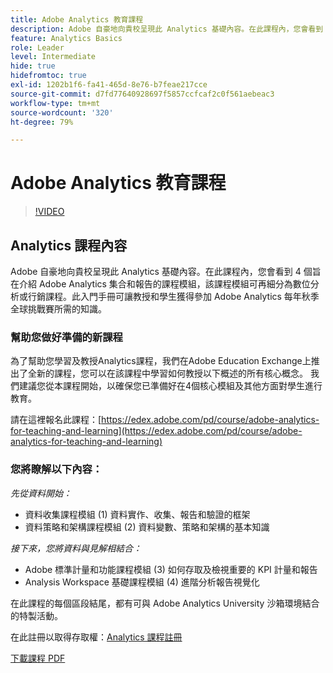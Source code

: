 ```yaml
---
title: Adobe Analytics 教育課程
description: Adobe 自豪地向貴校呈現此 Analytics 基礎內容。在此課程內，您會看到 4 個旨在介紹 Adobe Analytics 集合和報告的課程模組，該課程模組可再細分為數位分析或行銷課程。此入門手冊可讓教授和學生獲得參加 Adobe Analytics 每年秋季全球挑戰賽所需的知識。
feature: Analytics Basics
role: Leader
level: Intermediate
hide: true
hidefromtoc: true
exl-id: 1202b1f6-fa41-465d-8e76-b7feae217cce
source-git-commit: d7fd77640928697f5857ccfcaf2c0f561aebeac3
workflow-type: tm+mt
source-wordcount: '320'
ht-degree: 79%

---
```


# Adobe Analytics 教育課程

>[!VIDEO](https://video.tv.adobe.com/v/334350/?quality=12&learn=on)

## Analytics 課程內容

Adobe 自豪地向貴校呈現此 Analytics 基礎內容。在此課程內，您會看到 4 個旨在介紹 Adobe Analytics 集合和報告的課程模組，該課程模組可再細分為數位分析或行銷課程。此入門手冊可讓教授和學生獲得參加 Adobe Analytics 每年秋季全球挑戰賽所需的知識。

### 幫助您做好準備的新課程

為了幫助您學習及教授Analytics課程，我們在Adobe Education Exchange上推出了全新的課程，您可以在該課程中學習如何教授以下概述的所有核心概念。 我們建議您從本課程開始，以確保您已準備好在4個核心模組及其他方面對學生進行教育。

請在這裡報名此課程：[https://edex.adobe.com/pd/course/adobe-analytics-for-teaching-and-learning](https://edex.adobe.com/pd/course/adobe-analytics-for-teaching-and-learning)

### 您將瞭解以下內容：

*先從資料開始：*

* 資料收集課程模組 (1) 資料實作、收集、報告和驗證的框架
* 資料策略和架構課程模組 (2) 資料變數、策略和架構的基本知識

*接下來，您將資料與見解相結合：*

* Adobe 標準計量和功能課程模組 (3) 如何存取及檢視重要的 KPI 計量和報告
* Analysis Workspace 基礎課程模組 (4) 進階分析報告視覺化

在此課程的每個區段結尾，都有可與 Adobe Analytics University 沙箱環境結合的特製活動。

在此註冊以取得存取權：[Analytics 課程註冊](https://experienceleague.adobe.com/landing/analytics-university/)

[下載課程 PDF](assets/Adobe-Analytics-Curriculum_2021.pdf)
